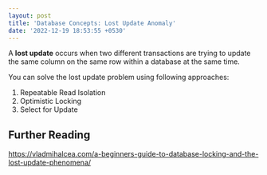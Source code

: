 ```yaml
---
layout: post
title: 'Database Concepts: Lost Update Anomaly'
date: '2022-12-19 18:53:55 +0530'
---
```


A **lost update** occurs when two different transactions are trying to update the same column on the same row within a database at the same time.

You can solve the lost update problem using following approaches:

1. Repeatable Read Isolation
2. Optimistic Locking
3. Select for Update

## Further Reading

https://vladmihalcea.com/a-beginners-guide-to-database-locking-and-the-lost-update-phenomena/
